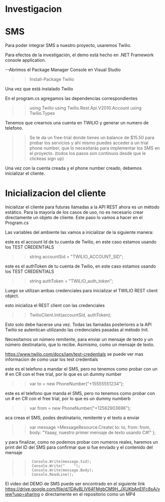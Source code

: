 # Investigacion

# SMS

Para poder integrar SMS a nuestro proyecto, usaremos Twilio.

Para efectos de la investigación, el demo está hecho en .NET Framework console application.

--Abrimos el Package Manager Console en Visual Studio

>> Install-Package Twilio

Una vez que está instalado Twilio

En el program.cs agregamos las dependencias correspondientes

>> using Twilio
>> using Twilio.Rest.Api.V2010.Account
>> using Twilio.Types

Tenemos que crearnos una cuenta en TWILIO y generar un numero de telefono.

>> Se te da un free-trial donde tienes un balance de $15.50 para probar los servicios y ahí mismo puedes acceder a un trial phone number, que lo necesitarás para implementar los SMS en el proyecto. (todos los pasos son continuos desde que le clickeas sign up)

Una vez con la cuenta creada y el phone number creado, debemos inicializar el cliente.

# Inicializacion del cliente

Inicializar el cliente para futuras llamadas a la API REST ahora es un método estático. Para la mayoría de los casos de uso, no es necesario crear directamente un objeto de cliente. Este paso lo vamos a hacer en el Program.cs

Las variables del ambiente las vamos a inicializar de la siguiente manera: 

este es el account Id de tu cuenta de Twilio, en este caso estamos usando los TEST CREDENTIALS
>> string accountSid = "TWILIO_ACCOUNT_SID";

este es el authToken de tu cuenta de Twilio, en este caso estamos usando los TEST CREDENTIALS
>> string authToken = "TWILIO_auth_token";

Luego se utilizan ambas credenciales para inicializar el TWILIO REST client object.

esto inicializa el REST client con las credenciales
>> TwilioClient.Init(accountSid, authToken);

Esto solo debe hacerse una vez. Todas las llamadas posteriores a la API Twilio se autentican utilizando las credenciales pasadas al método Init.

Necesitamos un número remitente, para enviar un mensaje de texto y un número destinatario, que lo recibe. Asimismo, como un mensaje de texto.

https://www.twilio.com/docs/iam/test-credentials se puede ver mas informacion de como usar los test credentials

este es el telefono a mandar el SMS, pero no tenemos como probar con un # en CR con el free trial, por lo que es un dummy number
>> var to = new PhoneNumber("+15555551234");
  
este es el telefono que manda el SMS, pero no tenemos como probar con un # en CR con el free trial, por lo que es un dummy numberb
>> var from = new PhoneNumber("+12562903696");

aca creas el SMS, podes destinatario, remitente y el texto a enviar
>> var message =MessageResource.Create(
>>    to: to,
>>    from: from,
>>    body: "Yaaay, nuestro primer mensaje de texto usando C#!"
>> );

y para finalizar, como no podemos probar con numeros reales, haremos un print del ID del SMS para confirmar que si fue enviado y el contenido del mensaje
>>      Console.Write(message.Sid);
>>      Console.Write("    ");
>>      Console.Write(message.Body);
>>      Console.ReadLine();

El video del DEMO de SMS puede ser encontrado en el siguiente link https://drive.google.com/file/d/1DAvBLlV64FMgbCM9H_JXUKbAnEIFc8sA/view?usp=sharing o directamente en el repositorio como un MP4
